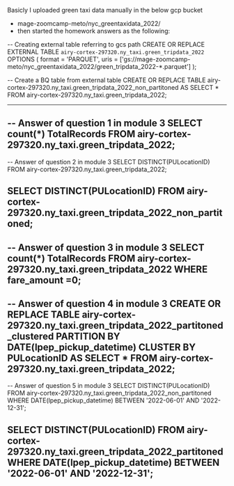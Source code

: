 Basicly I uploaded green taxi data manually in the below gcp bucket
- mage-zoomcamp-meto/nyc_greentaxidata_2022/
- then started the homework answers as the following:

-- Creating external table referring to gcs path
CREATE OR REPLACE EXTERNAL TABLE `airy-cortex-297320.ny_taxi.green_tripdata_2022`
OPTIONS (
  format = 'PARQUET',
  uris = ['gs://mage-zoomcamp-meto/nyc_greentaxidata_2022/green_tripdata_2022-*.parquet']
);

-- Create a BQ table from external table
CREATE OR REPLACE TABLE airy-cortex-297320.ny_taxi.green_tripdata_2022_non_partitoned AS
SELECT * FROM airy-cortex-297320.ny_taxi.green_tripdata_2022;

-----------------------------------------------------------------------------------
-- Answer of question 1 in module 3
SELECT count(*) TotalRecords FROM airy-cortex-297320.ny_taxi.green_tripdata_2022;
-----------------------------------------------------------------------------------
-- Answer of question 2 in module 3
SELECT DISTINCT(PULocationID)
FROM airy-cortex-297320.ny_taxi.green_tripdata_2022;

SELECT DISTINCT(PULocationID)
FROM airy-cortex-297320.ny_taxi.green_tripdata_2022_non_partitoned;
-----------------------------------------------------------------------------------
-- Answer of question 3 in module 3
SELECT count(*) TotalRecords 
FROM airy-cortex-297320.ny_taxi.green_tripdata_2022
WHERE fare_amount =0;
-----------------------------------------------------------------------------------
-- Answer of question 4 in module 3
CREATE OR REPLACE TABLE airy-cortex-297320.ny_taxi.green_tripdata_2022_partitoned_clustered
PARTITION BY DATE(lpep_pickup_datetime)
CLUSTER BY PULocationID AS
SELECT * FROM airy-cortex-297320.ny_taxi.green_tripdata_2022;
-----------------------------------------------------------------------------------
-- Answer of question 5 in module 3
SELECT DISTINCT(PULocationID)
FROM airy-cortex-297320.ny_taxi.green_tripdata_2022_non_partitoned
WHERE DATE(lpep_pickup_datetime) BETWEEN '2022-06-01' AND '2022-12-31';

SELECT DISTINCT(PULocationID)
FROM airy-cortex-297320.ny_taxi.green_tripdata_2022_partitoned
WHERE DATE(lpep_pickup_datetime) BETWEEN '2022-06-01' AND '2022-12-31';
-----------------------------------------------------------------------------------